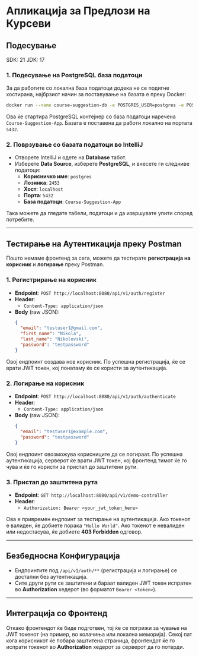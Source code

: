 
# Апликација за Предлози на Курсеви

## Подесување
SDK: 21 
JDK: 17

### 1. **Подесување на PostgreSQL база податоци**
За да работите со локална база податоци додека не се подигне хостирана, најбрзиот начин за поставување на базата е преку Docker:

```bash
docker run --name course-suggestion-db -e POSTGRES_USER=postgres -e POSTGRES_PASSWORD=2453 -e POSTGRES_DB=Course-Suggestion-App -p 5432:5432 -d postgres
```

Ова ќе стартира PostgreSQL контејнер со база податоци наречена `Course-Suggestion-App`. Базата е поставена да работи локално на портата `5432`.

### 2. **Поврзување со базата податоци во IntelliJ**
- Отворете IntelliJ и одете на **Database** табот.
- Изберете **Data Source**, изберете **PostgreSQL**, и внесете ги следниве податоци:
  - **Корисничко име**: `postgres`
  - **Лозинка**: `2453`
  - **Хост**: `localhost`
  - **Порта**: `5432`
  - **База податоци**: `Course-Suggestion-App`

Така можете да гледате табели, податоци и да извршувате упити според потребите.

---

## Тестирање на Аутентикација преку Postman

Пошто немаме фронтенд за сега, можете да тестирате **регистрација на корисник** и **логирање** преку Postman.

### 1. **Регистрирање на корисник**
- **Endpoint**: `POST http://localhost:8080/api/v1/auth/register`
- **Header**:
  - `Content-Type: application/json`
- **Body** (raw JSON):
  ```json
  {
    "email": "testuser1@gmail.com",
    "first_name": "Nikola",
    "last_name": "Nikolovski",
    "password": "testpassword"
  }
  ```

Овој ендпоинт создава нов корисник. По успешна регистрација, ќе се врати JWT токен, кој понатаму ќе се користи за аутентикација.

### 2. **Логирање на корисник**
- **Endpoint**: `POST http://localhost:8080/api/v1/auth/authenticate`
- **Header**:
  - `Content-Type: application/json`
- **Body** (raw JSON):
  ```json
  {
    "email": "testuser1@example.com",
    "password": "testpassword"
  }
  ```

Овој ендпоинт овозможува корисниците да се логираат. По успешна аутентикација, серверот ќе врати JWT токен, кој фронтенд тимот ќе го чува и ќе го користи за пристап до заштитени рути.

### 3. **Пристап до заштитена рута**
- **Endpoint**: `GET http://localhost:8080/api/v1/demo-controller`
- **Header**:
  - `Authorization: Bearer <your_jwt_token_here>`
  
Ова е привремен ендпоинт за тестирање на аутентикација. Ако токенот е валиден, ќе добиете порака `"Hello World"`. Ако токенот е невалиден или недостасува, ќе добиете **403 Forbidden** одговор.

---

## Безбедносна Конфигурација

- Ендпоинтите под `/api/v1/auth/**` (регистрација и логирање) се достапни без аутентикација.
- Сите други рути се заштитени и бараат валиден JWT токен испратен во **Authorization** хедерот (во форматот `Bearer <token>`).

---

## Интеграција со Фронтенд

Откако фронтендот ќе биде подготвен, тој ќе се погрижи за чување на JWT токенот (на пример, во колачиња или локална меморија). Секој пат кога корисникот ќе побара заштитена страница, фронтендот ќе го испрати токенот во **Authorization** хедерот за серверот да го потврди.
